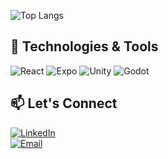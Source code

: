 ![Top Langs](https://github-readme-stats.vercel.app/api/top-langs/?username=coffeedevsolutions&layout=donut&theme=gruvbox)

## 🔧 Technologies & Tools
![React](https://img.shields.io/badge/-React-black?style=flat-square&logo=react) ![Expo](https://img.shields.io/badge/-Expo-black?style=flat-square&logo=expo) ![Unity](https://img.shields.io/badge/-Unity-black?style=flat-square&logo=unity) ![Godot](https://img.shields.io/badge/-Godot-blue?style=flat-square&logo=godot-engine)

## 📫 Let's Connect
[![LinkedIn](https://img.shields.io/badge/LinkedIn-Connect-blue?style=for-the-badge&logo=linkedin)](https://linkedin.com/in/blake-coffee)  
[![Email](https://img.shields.io/badge/Email-Contact-red?style=for-the-badge)](mailto:blake.coffee8@gmail.com)
